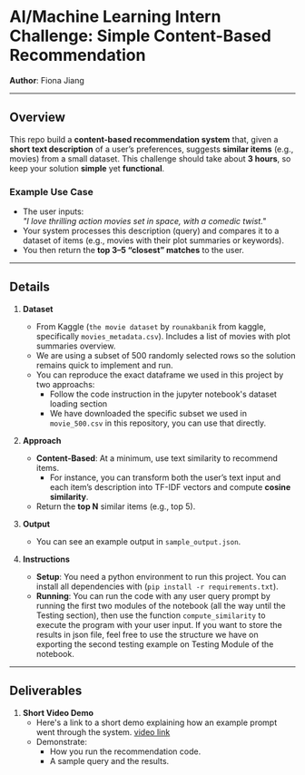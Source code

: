 # AI/Machine Learning Intern Challenge: Simple Content-Based Recommendation

**Author**: Fiona Jiang

---

## Overview

This repo build a **content-based recommendation system** that, given a **short text description** of a user’s preferences, suggests **similar items** (e.g., movies) from a small dataset. This challenge should take about **3 hours**, so keep your solution **simple** yet **functional**.

### Example Use Case

- The user inputs:  
  *"I love thrilling action movies set in space, with a comedic twist."*  
- Your system processes this description (query) and compares it to a dataset of items (e.g., movies with their plot summaries or keywords).  
- You then return the **top 3–5 “closest” matches** to the user.

---

## Details

1. **Dataset**  
   - From Kaggle (`the movie dataset` by `rounakbanik` from kaggle, specifically `movies_metadata.csv`). Includes a list of movies with plot summaries overview.  
   - We are using a subset of 500 randomly selected rows so the solution remains quick to implement and run.  
   - You can reproduce the exact dataframe we used in this project by two approachs:
     - Follow the code instruction in the jupyter notebook's dataset loading section
     - We have downloaded the specific subset we used in `movie_500.csv` in this repository, you can use that directly.

2. **Approach**  
   - **Content-Based**: At a minimum, use text similarity to recommend items.  
     - For instance, you can transform both the user’s text input and each item’s description into TF-IDF vectors and compute **cosine similarity**.  
   - Return the **top N** similar items (e.g., top 5).

3. **Output**  
   - You can see an example output in `sample_output.json`.

4. **Instructions**    
   - **Setup**: You need a python environment to run this project. You can install all dependencies with (`pip install -r requirements.txt`).  
   - **Running**: You can run the code with any user query prompt by running the first two modules of the notebook (all the way until the Testing section), then use the function `compute_similarity` to execute the program with your user input. If you want to store the results in json file, feel free to use the structure we have on exporting the second testing example on Testing Module of the notebook.  

---

## Deliverables
1. **Short Video Demo**  
   - Here's a link to a short demo explaining how an example prompt went through the system. [video link](https://youtu.be/IZDTln1CR-k)
   - Demonstrate:
     - How you run the recommendation code.  
     - A sample query and the results.
